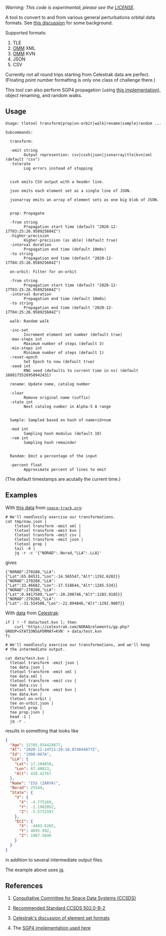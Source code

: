 _Warning: This code is experimental; please see the [LICENSE](LICENSE)_.

A tool to convert to and from various general perturbations orbital
data formats.  See [this
discussion](https://celestrak.com/NORAD/documentation/gp-data-formats.php)
for some background.

Supported formats:

1. TLE
1. [OMM](https://public.ccsds.org/Pubs/502x0b2c1e2.pdf) XML
1. [OMM](https://public.ccsds.org/Pubs/502x0b2c1e2.pdf) KVN
1. JSON
1. CSV

Currently not all round trips starting from Celestrak data are
perfect.  (Floating point number formatting is only one class of
challenge there.)

This tool can also perform SGP4 propagation (using [this
implementation](https://github.com/morphism/sgp4go)), object renaming,
and random walks.

## Usage

```
Usage: tletool transform|prop|on-orbit|walk|rename|sample|random ...

Subcommands:

  transform:

  -emit string
    	Output represention: csv|csvh|json|jsonarray|tle|kvn|xml (default "csv")
  -tolerate
    	Log errors instead of stopping


  csvh emits CSV output with a header line.

  json emits each element set as a single line of JSON.

  jsonarray emits an array of element sets as one big blob of JSON.


  prop: Propagate

  -from string
    	Propagation start time (default "2020-12-17T03:25:26.958925604Z")
  -higher-precision
    	Higher-precision (as able) (default true)
  -interval duration
    	Propagation end time (default 10m0s)
  -to string
    	Propagation end time (default "2020-12-17T04:25:26.958925604Z")

  on-orbit: Filter for on-orbit

  -from string
    	Propagation start time (default "2020-12-17T03:25:26.958925604Z")
  -interval duration
    	Propagation end time (default 10m0s)
  -to string
    	Propagation end time (default "2020-12-17T04:25:26.958925604Z")

  walk: Random walk

  -inc-set
    	Increment element set number (default true)
  -max-steps int
    	Maximum number of steps (default 3)
  -min-steps int
    	Minimum number of steps (default 1)
  -reset-epoch
    	Set Epoch to now (default true)
  -seed int
    	RNG seed (defaults to current time in ns) (default 1608175526958942431)

  rename: Update name, catalog number

  -clear
    	Remove original name (suffix)
  -state int
    	Next catalog number in Alpha-5 A range


  Sample: Sampled based on hash of name+id+num

  -mod int
    	Sampling hash modulus (default 10)
  -rem int
    	Sampling hash remainder


  Random: Emit a percentage of the input

  -percent float
    	Approximate percent of lines to emit

```

(The default timestamps are acutally the current time.)

## Examples

With [this
data](https://www.space-track.org/basicspacedata/query/class/gp/EPOCH/%3Enow-30/NORAD_CAT_ID/270000--339999/orderby/NORAD_CAT_ID/format/json)
from [`space-track.org`](https://www.space-track.org/):

```Shell
# We'll needlessly exercise our transformations.
cat tmp/now.json |
    tletool transform -emit xml |
    tletool transform -emit kvn |
    tletool transform -emit csv |
    tletool transform -emit json |
    tletool prop |
    tail -4 |
    jq -r -c '{"NORAD":.Norad,"LLA":.LLA}'

```

gives

```
{"NORAD":270288,"LLA":{"Lat":65.84531,"Lon":-14.565547,"Alt":1292.6202}}
{"NORAD":270288,"LLA":{"Lat":33.46682,"Lon":-17.518644,"Alt":1285.534}}
{"NORAD":270288,"LLA":{"Lat":0.9417589,"Lon":-20.208746,"Alt":1283.9185}}
{"NORAD":270288,"LLA":{"Lat":-31.554588,"Lon":-22.894846,"Alt":1292.9807}}
```

With
[data](https://celestrak.com/NORAD/elements/gp.php?GROUP=STATIONS&FORMAT=KVN)
from [Celestrak](https://celestrak.com):

```Shell
if [ ! -f data/test.kvn ]; then
	curl 'https://celestrak.com/NORAD/elements/gp.php?GROUP=STATIONS&FORMAT=KVN' > data/test.kvn
fi

# We'll needlessly exercise our transformations, and we'll keep 
# the intermediate output.

cat data/test.kvn |
  tletool transform -emit json | 
  tee data.json | 
  tletool transform -emit xml | 
  tee data.xml | 
  tletool transform -emit csv | 
  tee data.csv | 
  tletool transform -emit kvn | 
  tee data.kvn | 
  tletool on-orbit | 
  tee on-orbit.json |
  tletool prop | 
  tee prop.json |
  head -1 | 
  jq -r .
```

results in something that looks like

```JSON
{
  "Age": 32705.934428877,
  "At": "2020-12-14T21:29:18.874844877Z",
  "Id": "1998-067A",
  "LLA": {
    "Lat": 17.104858,
    "Lon": 87.40023,
    "Alt": 420.42767
  },
  "Name": "ISS (ZARYA)",
  "Norad": 25544,
  "State": {
    "V": {
      "X": -4.775169,
      "Y": -2.1982052,
      "Z": -5.5731597
    },
    "ECI": {
      "X": -4493.6265,
      "Y": 4695.992,
      "Z": 1987.5846
    }
  }
}
```

in addition to several intermediate output files.

The example above uses [jq](https://stedolan.github.io/jq/).

## References

1. [Consultative Committee for Space Data Systems (CCSDS)](https://public.ccsds.org/default.aspx)

1. [Recommended Standard CCSDS 502.0-B-2](https://public.ccsds.org/Pubs/502x0b2c1e2.pdf)

1. [Celestrak's discussion of element set formats](https://celestrak.com/NORAD/documentation/gp-data-formats.php)

1. The [SGP4 implementation used here](https://github.com/morphism/sgp4go)
